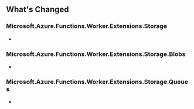 ## What's Changed

<!-- Please add your release notes in the following format:
- My change description (#PR/#issue)
-->

### Microsoft.Azure.Functions.Worker.Extensions.Storage <version>

- <entry>

### Microsoft.Azure.Functions.Worker.Extensions.Storage.Blobs <version>

- <entry>

### Microsoft.Azure.Functions.Worker.Extensions.Storage.Queues <version>

- <entry>